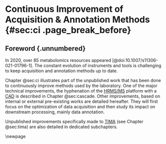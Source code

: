 # Continuous Improvement of Acquisition & Annotation Methods {#sec:ci .page_break_before}

## Foreword {.unnumbered}

In 2020, over 85 metabolomics resources appeared [@doi:10.1007/s11306-021-01796-1].
The constant evolution of instruments and tools is challenging to keep acquisition and annotation methods up to date.

Chapter @sec:ci illustrates part of the unpublished work that has been done to continuously improve methods used by the laboratory.
One of the major technical improvements, the hyphenation of the [HR](#hr)[MS/MS](#msms) platform with a [CAD](#cad) is described in Chapter @sec:cascade.
Other improvements, based on internal or external pre-existing works are detailed hereafter.
They will first focus on the optimization of data acquisition and then study its impact on downstream processing, mainly data annotation.

Unpublished improvements specifically made to [TIMA](#tima) (see Chapter @sec:tima) are also detailed in dedicated subchapters.

\newpage